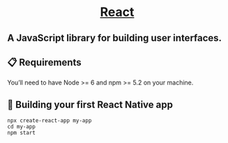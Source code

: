 <h1 align="center">
  <a href="https://reactjs.org/">
    React 
  </a>
</h1>

A JavaScript library for building user interfaces.
---

## 📋 Requirements
You’ll need to have Node >= 6 and npm >= 5.2 on your machine.


## 🎉 Building your first React Native app
```
npx create-react-app my-app
cd my-app
npm start
```
